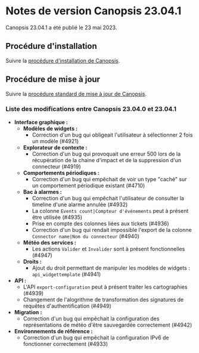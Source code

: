 # Notes de version Canopsis 23.04.1

Canopsis 23.04.1 a été publié le 23 mai 2023.

## Procédure d'installation

Suivre la [procédure d'installation de Canopsis](../guide-administration/installation/index.md).

## Procédure de mise à jour

Suivre la [procédure standard de mise à jour de Canopsis](../guide-administration/mise-a-jour/index.md).

### Liste des modifications entre Canopsis 23.04.0 et 23.04.1

*  **Interface graphique :**
    *  **Modèles de widgets :**
        * Correction d'un bug qui obligeait l'utilisateur à sélectionner 2 fois un modèle (#4921)
    *  **Explorateur de contexte :**
        * Correction d'un bug qui provoquait une erreur 500 lors de la récupération de la chaine d'impact et de la suppression d'un connecteur (#4919)
    *  **Comportements périodiques :**
        * Correction d'un bug qui empêchait de voir un type "caché" sur un comportement périodique existant (#4710)
    *  **Bac à alarmes :**
        * Correction d'un bug qui empêchait l'utilisateur de consulter la timeline d'une alarme annulée (#4932)
        * La colonne `Events count|Compteur d'événements` peut à présent être utilisée (#4935)
        * Prise en compte des colonnes liées aux tickets (#4936)
        * Correction d'un bug qui rendait impossible l'export de la colonne `Connector name|Nom du connecteur` (#4940)
    *  **Météo des services :**
        * Les actions `Valider` et `Invalider` sont à présent fonctionnelles (#4947)
    *  **Droits :**
        * Ajout du droit permettant de manipuler les modèles de widgets : `api_widgettemplate` (#4941)
*  **API :**
    * L'API `export-configuration` peut à présent traiter les cartographies (#4939)
    * Changement de l'alogrithme de transformation des signatures de requêtes d'authentification (#4949)
*  **Migration :**
    * Correction d'un bug qui empêchait la configuration des représentations de météo d'être sauvegardée correctement (#4942)
*  **Environnements de référence :**
    * Correction d'un bug qui empêchait la configuration IPv6 de fonctionner correctement (#4933)
